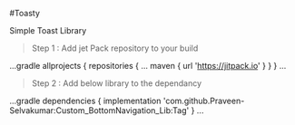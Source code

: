 #Toasty

Simple Toast Library 

> Step 1 : Add jet Pack repository to your build 

...gradle
allprojects {
		repositories {
			...
			maven { url 'https://jitpack.io' }
		}
	}
  ...  
  
  > Step 2 : Add below library to the dependancy
  
  ...gradle
  dependencies {
	        implementation 'com.github.Praveen-Selvakumar:Custom_BottomNavigation_Lib:Tag'
	}
  ...

